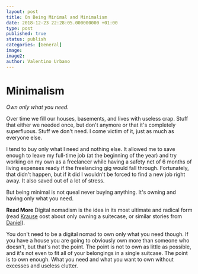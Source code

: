```yaml
---
layout: post
title: On Being Minimal and Minimalism
date: 2018-12-23 22:28:05.000000000 +01:00
type: post
published: true
status: publish
categories: [General]
image:
image2:
author: Valentino Urbano
---
```


# Minimalism

_Own only what you need._

Over time we fill our houses, basements, and lives with useless crap. Stuff that either we needed once, but don't anymore or that it's completely superfluous. Stuff we don't need. I come victim of it, just as much as everyone else.

I tend to buy only what I need and nothing else. It allowed me to save enough to leave my full-time job (at the beginning of the year) and try working on my own as a freelancer while having a safety net of 6 months of living expenses ready if the freelancing gig would fall through. Fortunately, that didn't happen, but if it did I wouldn't be forced to find a new job right away. It also saved out of a lot of stress.

But being minimal is not queal never buying anything. It's owning and having only what you need.

**Read More**
Digital nomadism is the idea in its most ultimate and radical form (read [Krause][0] oost about only owning a suitecase, or similar stories from [Daniel][1]).

You don't need to be a digital nomad to own only what you need though. If you have a house you are going to obviously own more than someone who doesn't, but that's not the point. The point is not to own as little as possible, and it's not even to fit all of your belongings in a single suitcase. The point is to own enough. What you need and what you want to own without excesses and useless clutter.

[0]: https://krausefx.com/blog/one-year-nomad
[1]: https://daniellockyer.com/owning-little/
